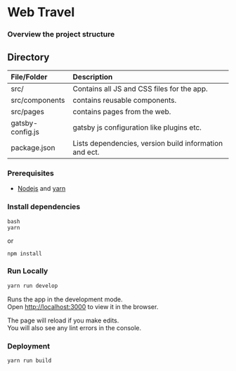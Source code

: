 # Web Travel


### Overview the project structure

## Directory

|        File/Folder        |                                       Description                                        |
| :----------------------- | :--------------------------------------------------------------------------------------- |
|           src/            |                        Contains all JS and CSS files for the app.                         |
| src/components |                contains reusable components.                |
|        src/pages         |                             contains pages from the web.                              |
|       gatsby-config.js        |                 gatsby js configuration like plugins etc.                   |
|       package.json        |                  Lists dependencies, version build information and ect.

### Prerequisites

- [Nodejs](https://nodejs.org/en/) and [yarn](https://yarnpkg.com/getting-started/install)

### Install dependencies
```
bash
yarn
```
or
```
npm install
```

### Run Locally

   ```bash
   yarn run develop
   ```

Runs the app in the development mode.\
Open [http://localhost:3000](http://localhost:8000) to view it in the browser.

The page will reload if you make edits.\
You will also see any lint errors in the console.


### Deployment

   ```bash
   yarn run build
   ```

